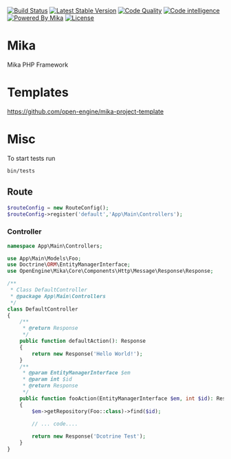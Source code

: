 [![Build Status](https://travis-ci.com/open-engine/mika.svg?branch=master)](https://travis-ci.com/open-engine/mika)
[![Latest Stable Version](https://img.shields.io/packagist/v/open-engine/mika.svg)](https://packagist.org/packages/open-engine/mika)
[![Code Quality](https://img.shields.io/scrutinizer/g/open-engine/mika.svg)](https://scrutinizer-ci.com/g/open-engine/mika)
[![Code intelligence](https://scrutinizer-ci.com/g/open-engine/mika/badges/code-intelligence.svg?b=master)](https://scrutinizer-ci.com/g/open-engine/mika)
[![Powered By Mika](https://img.shields.io/badge/powered%20by-mika-blue.svg)](https://github.com/open-engine/mika)
[![License](https://img.shields.io/badge/license-GPL%203-green.svg)](https://github.com/open-engine/mika/blob/master/LICENSE)

# Mika
Mika PHP Framework

# Templates
https://github.com/open-engine/mika-project-template


# Misc

To start tests run

```
bin/tests
```

## Route
```php
$routeConfig = new RouteConfig();
$routeConfig->register('default','App\Main\Controllers');
```

### Controller

```php
namespace App\Main\Controllers;

use App\Main\Models\Foo;
use Doctrine\ORM\EntityManagerInterface;
use OpenEngine\Mika\Core\Components\Http\Message\Response\Response;

/**
 * Class DefaultController
 * @package App\Main\Controllers
 */
class DefaultController
{
    /**
     * @return Response
     */
    public function defaultAction(): Response
    {
        return new Response('Hello World!');
    }
    /**
     * @param EntityManagerInterface $em
     * @param int $id
     * @return Response
     */
    public function fooAction(EntityManagerInterface $em, int $id): Response
    {
        $em->getRepository(Foo::class)->find($id);
        
        // ... code....

        return new Response('Dcotrine Test');
    }
}
```

